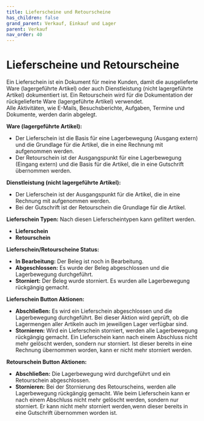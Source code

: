 ```yaml
---
title: Lieferscheine und Retourscheine
has_children: false
grand_parent: Verkauf, Einkauf und Lager
parent: Verkauf
nav_order: 40
---
```

# Lieferscheine und Retourscheine

Ein Lieferschein ist ein Dokument für meine Kunden, damit die ausgelieferte Ware (lagergeführte Artikel) oder auch Dienstleistung (nicht lagergeführte Artikel) dokumentiert ist.
Ein Retourschein wird für die Dokumentation der rückgelieferte Ware (lagergeführte Artikel) verwendet.  
Alle Aktivitäten, wie E-Mails, Besuchsberichte, Aufgaben, Termine und Dokumente, werden darin abgelegt.

**Ware (lagergeführte Artikel):**
- Der Lieferschein ist die Basis für eine Lagerbewegung (Ausgang extern) und die Grundlage für die Artikel, die in eine Rechnung mit aufgenommen werden.
- Der Retourschein ist der Ausgangspunkt für eine Lagerbewegung (Eingang extern) und die Basis für die Artikel, die in eine Gutschrift übernommen werden.

**Dienstleistung (nicht lagergeführte Artikel):**
- Der Lieferschein ist der Ausgangspunkt für die Artikel, die in eine Rechnung mit aufgenommen werden.
- Bei der Gutschrift ist der Retourschein die Grundlage für die Artikel.

**Lieferschein Typen:** Nach diesen Lieferscheintypen kann gefiltert werden.
- **Lieferschein**
- **Retourschein**

**Lieferschein/Retourscheine Status:**
- **In Bearbeitung:** Der Beleg ist noch in Bearbeitung.
- **Abgeschlossen:** Es wurde der Beleg abgeschlossen und die Lagerbewegung durchgeführt.
- **Storniert:** Der Beleg wurde storniert. Es wurden alle Lagerbewegung rückgängig gemacht.

**Lieferschein Button Aktionen:**
- **Abschließen:** Es wird ein Lieferschein abgeschlossen und die Lagerbewegung durchgeführt. Bei dieser Aktion wird geprüft, ob die Lagermengen aller Artikeln auch im jeweiligen Lager verfügbar sind.
- **Stornieren:** Wird ein Lieferschein storniert, werden alle Lagerbewegung rückgängig gemacht. Ein Lieferschein kann nach einem Abschluss nicht mehr gelöscht werden, sondern nur storniert. Ist dieser bereits in eine Rechnung übernommen worden, kann er nicht mehr storniert werden.

**Retourschein Button Aktionen:**
- **Abschließen:** Die Lagerbewegung wird durchgeführt und ein Retourschein abgeschlossen.
- **Stornieren:** Bei der Stornierung des Retourscheins, werden alle Lagerbewegung rückgängig gemacht. Wie beim Lieferschein kann er nach einem Abschluss nicht mehr gelöscht werden, sondern nur storniert. Er kann nicht mehr storniert werden,wenn dieser bereits in eine Gutschrift übernommen worden ist.
